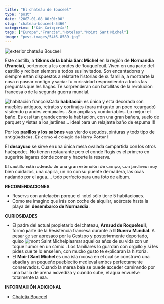 ```yaml
---
title: "El chateâu de Bouceel"
type: "post"
date: "2007-01-08 00:00:00"
slug: "chateau-bouceel-5466"
categories: ["Sin Categoría"]
tags: ["Europa","Francia","Hoteles","Moint Sant Michel"]
image: "post-images/5466-8589.jpg"
---
```


![exterior chateâu Bouceel](post-images/5466-8589.jpg "exterior chateâu Bouceel") 

Este castillo, a **18kms de la bahía Sant Michel** en la región de **Normandia (Francia),** pertenece a los condes de Rouquefeuil. Viven en una parte del castillo y reciben siempre a todos sus invitados. Son encantadores y siempre están dispuestos a relatarte historias de su familia, a mostrarte la casa o pasear contigo y saciar tu curiosidad respondiendo a todas las preguntas que les hagas. Te sorprenderan con batallitas de la revolución francesa o de la segunda guerra mundial.

![habitación françois](post-images/5466-8591.jpg "habitación françois")Cada **habitación** es única y esta decorada con muebles antiguos, retratos y cortinajes (para mi gusto un poco recargado) vistiendo grandes ventanales . Son amplias y comfortables. Lo mejor: el baño. Es casi tan grande como la habitación, con una gran bañera, suelo de parquet y vistas a los jardines... ideal para un relajante baño de espuma !!!

Por los **pasillos y los salones** vas viendo escudos, pinturas y todo tipo de antigüedades. Es como el colegio de Harry Potter !!

El **desayuno** se sirve en una única mesa ovalada compartida con los otros huéspedes. No tienen restaurante pero el conde Regis es el primero en sugerirte lugares dónde comer y hacerte la reserva.

El castillo está rodeado de una gran extensión de campo, con jardines muy bien cuidados, una capilla, un rio con su puente de madera, las ocas nadando por el agua.... todo perfecto para una foto de album.

**RECOMENDACIONES**

- Reserva con antelación porque el hotel sólo tiene 5 habitaciones.
- Como me imagino que irás con coche de alquiler, acércate hasta la playa del **desembarco de Normandia**.

**CURIOSIDADES**

- El padre del actual propietario del chateau, **Arnaud de Roquefeuil**, formó parte de la Resistencia francesa durante la **II Guerra Mundial**. A pesar de ser apresado por la Gestapo y posteriormente deportado, quiso ![mont Saint Michel](post-images/5466-8588.jpg "mont Saint Michel")plasmar aquellos años de su vida con un toque humor en un cómic . Los familiares lo guardan con orgullo y si les pides que te lo enseñen, con mucho gusto te explicaran la historia.
- El **Moint Sant Michel** es una isla rocosa en el cual se construyó una abadia y un pequeño pueblecito medieval ambos perfectamente conservados. Cuando la marea baja se puede acceder caminando por una bahía de arena movediza y cuando sube, el agua envuelve totalmente la isla.

**INFORMACIÓN ADICIONAL**

- [Chateâu Bouceel](http://www.chateaudebouceel.com)
